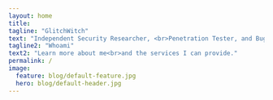 ```yaml
---
layout: home
title:
tagline: "GlitchWitch"
text: "Independent Security Researcher, <br>Penetration Tester, and Bug Hunter."
tagline2: "Whoami"
text2: "Learn more about me<br>and the services I can provide."
permalink: /
image:
  feature: blog/default-feature.jpg
  hero: blog/default-header.jpg
---
```

